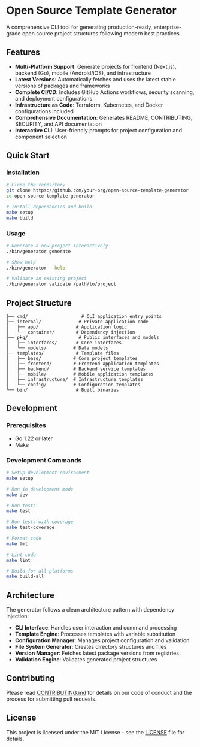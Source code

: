 # Open Source Template Generator

A comprehensive CLI tool for generating production-ready, enterprise-grade open source project structures following modern best practices.

## Features

- **Multi-Platform Support**: Generate projects for frontend (Next.js), backend (Go), mobile (Android/iOS), and infrastructure
- **Latest Versions**: Automatically fetches and uses the latest stable versions of packages and frameworks
- **Complete CI/CD**: Includes GitHub Actions workflows, security scanning, and deployment configurations
- **Infrastructure as Code**: Terraform, Kubernetes, and Docker configurations included
- **Comprehensive Documentation**: Generates README, CONTRIBUTING, SECURITY, and API documentation
- **Interactive CLI**: User-friendly prompts for project configuration and component selection

## Quick Start

### Installation

```bash
# Clone the repository
git clone https://github.com/your-org/open-source-template-generator
cd open-source-template-generator

# Install dependencies and build
make setup
make build
```

### Usage

```bash
# Generate a new project interactively
./bin/generator generate

# Show help
./bin/generator --help

# Validate an existing project
./bin/generator validate /path/to/project
```

## Project Structure

```
├── cmd/                    # CLI application entry points
├── internal/              # Private application code
│   ├── app/              # Application logic
│   └── container/        # Dependency injection
├── pkg/                   # Public interfaces and models
│   ├── interfaces/       # Core interfaces
│   └── models/          # Data models
├── templates/            # Template files
│   ├── base/            # Core project templates
│   ├── frontend/        # Frontend application templates
│   ├── backend/         # Backend service templates
│   ├── mobile/          # Mobile application templates
│   ├── infrastructure/  # Infrastructure templates
│   └── config/          # Configuration templates
└── bin/                  # Built binaries
```

## Development

### Prerequisites

- Go 1.22 or later
- Make

### Development Commands

```bash
# Setup development environment
make setup

# Run in development mode
make dev

# Run tests
make test

# Run tests with coverage
make test-coverage

# Format code
make fmt

# Lint code
make lint

# Build for all platforms
make build-all
```

## Architecture

The generator follows a clean architecture pattern with dependency injection:

- **CLI Interface**: Handles user interaction and command processing
- **Template Engine**: Processes templates with variable substitution
- **Configuration Manager**: Manages project configuration and validation
- **File System Generator**: Creates directory structures and files
- **Version Manager**: Fetches latest package versions from registries
- **Validation Engine**: Validates generated project structures

## Contributing

Please read [CONTRIBUTING.md](CONTRIBUTING.md) for details on our code of conduct and the process for submitting pull requests.

## License

This project is licensed under the MIT License - see the [LICENSE](LICENSE) file for details.